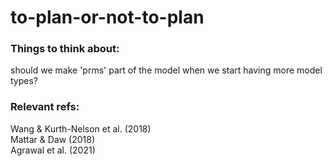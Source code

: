# to-plan-or-not-to-plan

### Things to think about:
should we make 'prms' part of the model when we start having more model types?



### Relevant refs:
Wang & Kurth-Nelson et al. (2018)\
Mattar & Daw (2018)\
Agrawal et al. (2021)


